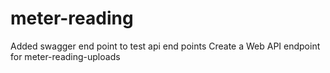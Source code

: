 # meter-reading

Added swagger end point to test api end points
Create a Web API endpoint for meter-reading-uploads 
